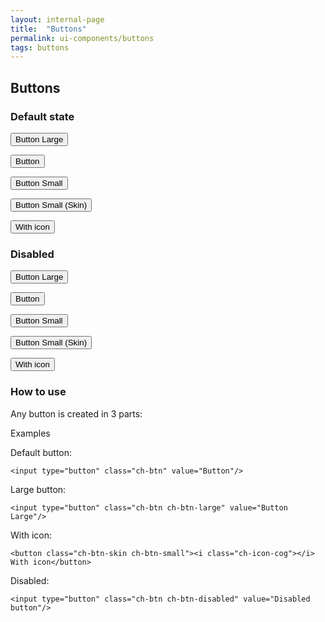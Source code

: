 ```yaml
---
layout: internal-page
title:  "Buttons"
permalink: ui-components/buttons
tags: buttons
---
```


## Buttons

<div class="mesh-12 mesh-m-6">
    <h3>Default state</h3>
    <p><input type="button" class="ch-btn ch-btn-large" value="Button Large"/></p>
    <p><input type="button" class="ch-btn" value="Button"/></p>
    <p><input type="button" class="ch-btn ch-btn-small" value="Button Small"/></p>
    <p><input type="button" class="ch-btn-skin ch-btn-small" value="Button Small (Skin)"></p></p>
    <p><button class="ch-btn-skin ch-btn-small"><i class="ch-icon-cog"></i> With icon</button></p>
</div>
<div class="mesh-12 mesh-m-6">
    <h3>Disabled</h3>
    <p><input type="button" class="ch-btn ch-btn-large ch-btn-disabled" value="Button Large"/></p>
    <p><input type="button" class="ch-btn ch-btn-disabled" value="Button"/></p>
    <p><input type="button" class="ch-btn ch-btn-small ch-btn-disabled" value="Button Small"/></p>
    <p><input type="button" class="ch-btn-skin ch-btn-small ch-btn-disabled" value="Button Small (Skin)"></p></p>
    <p><button class="ch-btn-skin ch-btn-small ch-btn-disabled"><i class="ch-icon-cog"></i> With icon</button></p>
</div>

### How to use

Any button is created in 3 parts:

<dl class="ch-list>
    <dt>Color</dt>
    <dd>Add <strong>ch-btn</strong> for default buttons, or <strong>ch-btn-skin</strong> for skin buttons.</dd>
    <dt>Size</dt>
    <dd>Optionally, include <strong>ch-btn-small</strong> or <strong>ch-btn-large</strong> to change the default size.</dd>
    <dt>Availability</dt>
    <dd>Optionally, include <strong>ch-btn-disabled</strong> to disable any button.</dd>
</dl>

### Examples

Default button:

<pre class="language-markup">
<code class="language-markup">&lt;input type="button" class="ch-btn" value="Button"/></code>
</pre>

Large button:

<pre class="language-markup">
<code class="language-markup">&lt;input type="button" class="ch-btn ch-btn-large" value="Button Large"/></code>
</pre>

With icon:

<pre class="language-markup">
<code class="language-markup">&lt;button class="ch-btn-skin ch-btn-small">&lt;i class="ch-icon-cog">&lt;/i> With icon&lt;/button></code>
</pre>

Disabled:

<pre class="language-markup">
<code class="language-markup">&lt;input type="button" class="ch-btn ch-btn-disabled" value="Disabled button"/></code>
</pre>
